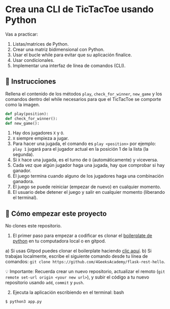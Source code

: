 <!--hide-->
# Crea una CLI de TicTacToe usando Python
<!--endhide-->

Vas a practicar:
1. Listas/matrices de Python.
2. Crear una matriz bidimensional con Python.
3. Usar el bucle while para evitar que su aplicación finalice.
4. Usar condicionales.
5. Implementar una interfaz de línea de comandos (CLI).

## 📝 Instrucciones

Rellena el contenido de los métodos `play`, `check_for_winner`, `new_game` y los comandos dentro del while necesarios para que el TicTacToe se comporte como la imagen.

```python
def play(position):
def check_for_winner():
def new_game():
```

1. Hay dos jugadores `X` y `O`.
2. `X` siempre empieza a jugar.
3. Para hacer una jugada, el comando es `play <position>` por ejemplo: `play 1` jugará para el jugador actual en la posición 1 de la lista (la segunda).
4. Si `X` hace una jugada, es el turno de `O` (automáticamente) y viceversa.
4. Cada vez que algún jugador haga una jugada, hay que comprobar si hay ganador.
5. El juego termina cuando alguno de los jugadores haga una combinación ganadora.
6. El juego se puede reiniciar (empezar de nuevo) en cualquier momento.
7. El usuario debe detener el juego y salir en cualquier momento (liberando el terminal).

## 🌱 Cómo empezar este proyecto

No clones este repositorio.

1. El primer paso para empezar a codificar es clonar el [boilerplate de python](https://github.com/4GeeksAcademy/flask-rest-hello) en tu computadora local o en gitpod.

a) Si usas Gitpod puedes clonar el boilerplate haciendo [clic aquí](https://github.com/4GeeksAcademy/flask-rest-hello).
b) Si trabajas localmente, escribe el siguiente comando desde tu línea de comandos: `git clone https://github.com/4GeeksAcademy/flask-rest-hello`.

💡 Importante: Recuerda crear un nuevo repositorio, actualizar el remoto (`git remote set-url origin <your new url>`), y subir el código a tu nuevo repositorio usando `add`, `commit` y `push`.

2. Ejecuta la aplicación escribiendo en el terminal:
bash

```bash
$ python3 app.py
```










